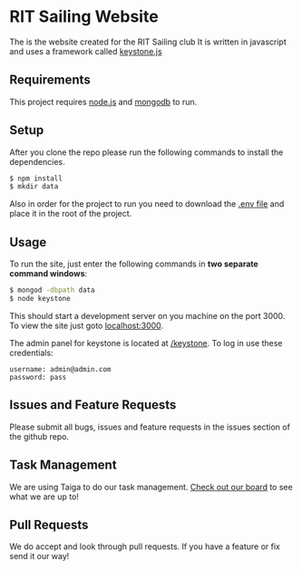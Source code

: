 # RIT Sailing Website
The is the website created for the RIT Sailing club
It is written in javascript and uses a framework called [keystone.js](http://keystonejs.com/)

## Requirements
This project requires [node.js](https://nodejs.org/en/download/) and [mongodb](https://www.mongodb.org/downloads#production) to run.

## Setup
After you clone the repo please run the following commands to install the dependencies.
```bash
$ npm install
$ mkdir data
```
Also in order for the project to run you need to download the [.env file](https://drive.google.com/a/g.rit.edu/file/d/0B3XhKKD9_3WmWXV2ejJkRm41bDg/view?usp=sharing) and place it in the root of the project.

## Usage
To run the site, just enter the following commands in **two separate command windows**:
```bash
$ mongod -dbpath data
$ node keystone
```
This should start a development server on you machine on the port 3000.
To view the site just goto [localhost:3000](http://localhost:3000/).

The admin panel for keystone is located at [/keystone](localhost:3000/keystone).
To log in use these credentials:
```
username: admin@admin.com
password: pass
```

## Issues and Feature Requests
Please submit all bugs, issues and feature requests in the issues section of the github repo.

## Task Management
We are using Taiga to do our task management. [Check out our board](https://tree.taiga.io/project/gdaunton-rit-sailing-website) to see what we are up to!

## Pull Requests
We do accept and look through pull requests. If you have a feature or fix send it our way!
